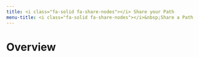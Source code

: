 ```yaml
---
title: <i class="fa-solid fa-share-nodes"></i> Share your Path
menu-title: <i class="fa-solid fa-share-nodes"></i>&nbsp;Share a Path
---
```

# Overview
# 
